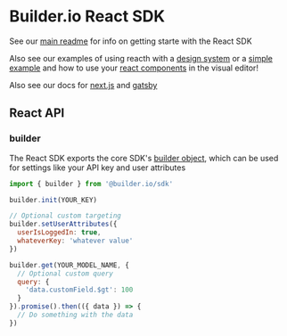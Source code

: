 # Builder.io React SDK

See our [main readme](/README.md) for info on getting starte with the React SDK

Also see our examples of using reacth with a [design system](/examples/react-design-system) or a [simple example](/examples/react) and how to use your [react components](https://github.com/BuilderIO/builder#using-your-components) in the visual editor!

Also see our docs for [next.js](/examples/next-js) and [gatsby](/examples/gatsby)

## React API

### builder

The React SDK exports the core SDK's [builder object](../core), which can be used for settings like 
your API key and user attributes

```javascript
import { builder } from '@builder.io/sdk'

builder.init(YOUR_KEY)

// Optional custom targeting
builder.setUserAttributes({
  userIsLoggedIn: true,
  whateverKey: 'whatever value'
})

builder.get(YOUR_MODEL_NAME, {
  // Optional custom query
  query: {
    'data.customField.$gt': 100
  }
}).promise().then(({ data }) => {
  // Do something with the data
})
```